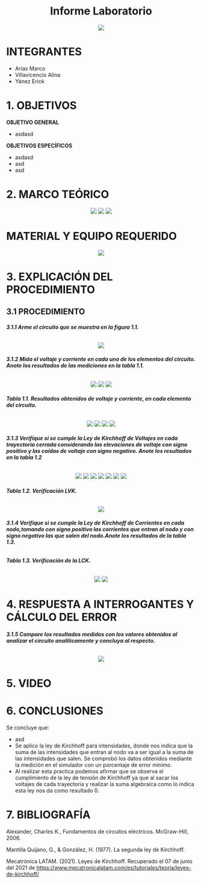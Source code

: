 <div align="center">

# Informe Laboratorio

![](https://github.com/erickyanez1/IMAGENES-DEBER-1/blob/main/espe.png) 

</div>

# **INTEGRANTES**

- Arias Marco
- Villavicencio Alina
- Yánez Erick


# **1. OBJETIVOS**

**OBJETIVO GENERAL**
  - asdasd
 
 **OBJETIVOS ESPECÍFICOS**
  - asdasd
  - asd
  - asd

# **2. MARCO TEÓRICO**

<div align="center">
  
![](https://github.com/erickyanez1/IMG-KIRCHOFF/blob/main/Marco_teorico_map_1.png)
![](https://github.com/erickyanez1/IMG-KIRCHOFF/blob/main/Marco_teorico_map_2.png)
![](https://github.com/erickyanez1/IMG-KIRCHOFF/blob/main/Marco_teorico_map_3.png)

</div>
  
# MATERIAL Y EQUIPO REQUERIDO

<div align="center">

![](https://github.com/erickyanez1/IMG-KIRCHOFF/blob/main/mteriales.png)

</div>

# **3. EXPLICACIÓN DEL PROCEDIMIENTO**

## **3.1 PROCEDIMIENTO**

###### **3.1.1 Arme el circuito que se muestra en la figura 1.1.**

<div align="center">

![](https://github.com/erickyanez1/IMG-KIRCHOFF/blob/main/cap1.PNG)
  
 </div>

###### **3.1.2 Mida el voltaje y corriente en cada uno de los elementos del circuito. Anote los resultados de las mediciones en la tabla 1.1.**

<div align="center">

![](https://github.com/erickyanez1/IMG-KIRCHOFF/blob/main/cap2.PNG)
![](https://github.com/erickyanez1/IMG-KIRCHOFF/blob/main/cap3.PNG)
![](https://github.com/erickyanez1/IMG-KIRCHOFF/blob/main/cap4.PNG)

</div>

###### **Tabla 1.1. Resultados obtenidos de voltaje y corriente, en cada elemento del circuito.**

<div align="center">
  
![](https://github.com/erickyanez1/IMG-KIRCHOFF/blob/main/cap5-tabla.PNG)
![](https://github.com/erickyanez1/IMG-KIRCHOFF/blob/main/cap6.PNG)
![](https://github.com/erickyanez1/IMG-KIRCHOFF/blob/main/cap7.PNG)
![](https://github.com/erickyanez1/IMG-KIRCHOFF/blob/main/cap8.PNG)
  
</div>

###### **3.1.3  Verifique si se cumple la Ley de Kirchhoff de Voltajes en cada trayectoria cerrada  considerando las elevaciones de voltaje con signo positivo y las caídas de voltaje con signo negativo. Anote los resultados en la tabla 1.2**

<div align="center">
  
![](https://github.com/erickyanez1/IMG-KIRCHOFF/blob/main/img1_tabla2.png)
![](https://github.com/erickyanez1/IMG-KIRCHOFF/blob/main/img2_tabla2.png)
![](https://github.com/erickyanez1/IMG-KIRCHOFF/blob/main/img3_tabla2.png)
![](https://github.com/erickyanez1/IMG-KIRCHOFF/blob/main/img4_tabla2.png)
![](https://github.com/erickyanez1/IMG-KIRCHOFF/blob/main/img5_tabla2.png)
![](https://github.com/erickyanez1/IMG-KIRCHOFF/blob/main/img6_tabla2.png)
![](https://github.com/erickyanez1/IMG-KIRCHOFF/blob/main/img7_tabla2.png)

</div>
  
###### **Tabla 1.2. Verificación LVK.**

<div align="center">
  
![](https://github.com/erickyanez1/IMG-KIRCHOFF/blob/main/img8_tabla2.png)

</div>

###### **3.1.4  Verifique si se cumple la Ley de Kirchhoff de Corrientes en cada nodo,tomando con signo positivo las corrientes que entran al nodo y con signo negativo las que salen del nodo.Anote los resultados de la tabla 1.3.**


###### **Tabla 1.3. Verificación de la LCK.**

<div align="center">
  
![](https://github.com/erickyanez1/IMG-KIRCHOFF/blob/main/Tab3_Part4.jpg)
![](https://github.com/erickyanez1/IMG-KIRCHOFF/blob/main/Tab3_Part2.jpg)

</div>

# **4. RESPUESTA A INTERROGANTES Y CÁLCULO DEL ERROR**

###### **3.1.5  Compare los resultados medidos con los valores obtenidos al analizar el circuito analíticamente y concluya al respecto.**

<div align="center">
  
![](https://github.com/erickyanez1/IMG-KIRCHOFF/blob/main/Tab3_Part3.jpg)
  
</div>

# **5. VIDEO**

# **6. CONCLUSIONES**

Se concluye que:

- asd
- Se aplico la ley de Kirchhoff para intensidades, donde nos indica que la suma de las intensidades que entran al nodo va a ser igual a la suma de las intensidades que salen. Se comprobó los datos obtenidos mediante la medición en el simulador con un porcentaje de error mínimo.
- Al realizar esta practica podemos afirmar que se observa el cumplimiento de la ley de tensión de Kirchhoff ya que al sacar los voltajes de cada trayectoria y realizar la suma algebraica como lo indica esta ley nos da como resultado 0.

# **7. BIBLIOGRAFÍA**

Alexander, Charles K., Fundamentos de circuitos eléctricos. McGraw-Hill, 2006.

Mantilla Quijano, G., & González, H. (1977). La segunda ley de Kirchhoff.

Mecatrónica LATAM. (2021). Leyes de Kirchhoff. Recuperado el 07 de junio del 2021 de https://www.mecatronicalatam.com/es/tutoriales/teoria/leyes-de-kirchhoff/
